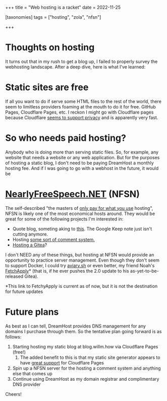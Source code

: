 +++
title = "Web hosting is a racket"
date = 2022-11-25

[taxonomies]
tags = ["hosting", "zola", "nfsn"]

+++

# Thoughts on hosting

It turns out that in my rush to get a blog up, I failed to properly survey the webhosting landscape. After a deep dive, here is what I've learned:

# Static sites are free

If all you want to do if serve some HTML files to the rest of the world, there seem to limitless providers foaming at the mouth to do it for free. GitHub Pages, Cloudflare Pages, etc. I reckon I might go with Cloudflare pages because Cloudflare [seems to support privacy](https://1.1.1.1/) and is apparently very fast.

# So who needs paid hosting?

Anybody who is doing more than serving static files. So, for example, any website that needs a website or any web application. But for the purposes of hosting a static blog, I don't need to be paying DreamHost a monthly hosting fee. And if I was going to go with a webhost in the future, it would be

# [NearlyFreeSpeech.NET](https://www.nearlyfreespeech.net/) (NFSN)

The self-described "the masters of [only pay for what you use](https://www.nearlyfreespeech.net/services/pricing) hosting", NFSN is likely one of the most economical hosts around. They would be great for some of the following projects I'm interested in:

- Quote blog, someting aking to [this](https://qblog.aaronsw.com/). The Google Keep note just isn't cutting anymore.
- Hosting [some sort of comment system.](https://lisakov.com/projects/open-source-comments/)
- [Hosting a Gitea](https://www.r-bloggers.com/2019/12/git-hosting-for-the-distraught-and-the-restless/)?

I don't NEED any of these things, but hosting at NFSN would provide an opportunity to practice server management. Even though they don't seem to support Docker, I could try [aviary.sh](https://github.com/frameable/aviary.sh) or even better, my friend Noah's [FetchApply](https://github.com/P5vc/FetchApply)* (that is, if he ever pushes the 2.0 update to his as-yet-to-be-released Gitea).

*This link to FetchyApply is current as of now, but it is not the destination for future updates

# Future plans

As best as I can tell, DreamHost provides DNS management for any domains I purchase through them. So the tentative plan going forward is as follows:

1. Starting hosting my static blog at blog.willm.how via Cloudflare Pages (free!)
   1. The added benefit to this is that my static site generator appears to have [great support](https://www.getzola.org/documentation/deployment/cloudflare-pages/) for Cloudflare Pages
1. Spin up a NFSN server for the hosting a comment system and anything else that comes up
1. Continue using DreamHost as my domain registrar and complimentary DNS provider

Cheers!
